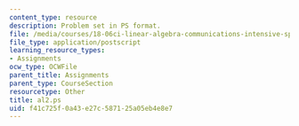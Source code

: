 ```yaml
---
content_type: resource
description: Problem set in PS format.
file: /media/courses/18-06ci-linear-algebra-communications-intensive-spring-2004/f41c725f0a43e27c587125a05eb4e8e7_al2.ps
file_type: application/postscript
learning_resource_types:
- Assignments
ocw_type: OCWFile
parent_title: Assignments
parent_type: CourseSection
resourcetype: Other
title: al2.ps
uid: f41c725f-0a43-e27c-5871-25a05eb4e8e7
---
```


